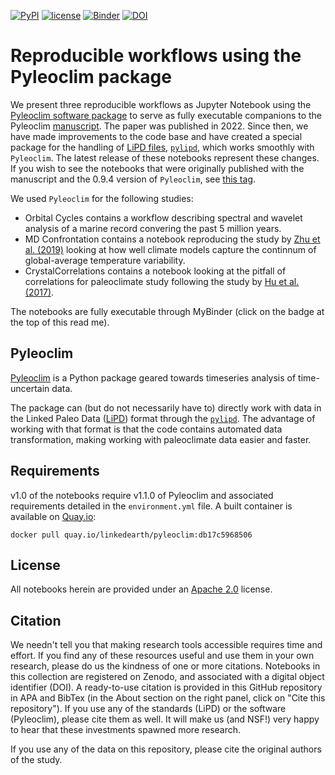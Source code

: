 [![PyPI](https://img.shields.io/badge/python-3.9-yellow.svg)]()
[![license](https://img.shields.io/github/license/LinkedEarth/PyleoclimPaper.svg)]()
[![Binder](https://mybinder.org/badge_logo.svg)](https://mybinder.org/v2/gh/LinkedEarth/PyleoclimPaper/HEAD)
[![DOI](https://zenodo.org/badge/377329396.svg)](https://zenodo.org/badge/latestdoi/377329396)

# Reproducible workflows using the Pyleoclim package

We present three reproducible workflows as Jupyter Notebook using the [Pyleoclim software package](https://pyleoclim-util.readthedocs.io/en/master/) to serve as fully executable companions to the Pyleoclim [manuscript](https://agupubs.onlinelibrary.wiley.com/doi/full/10.1029/2022PA004509). The paper was published in 2022. Since then, we have made improvements to the code base and have created a special package for the handling of [LiPD files](https://lipd.net), [`pylipd`](https://pylipd.readthedocs.io/en/latest/), which works smoothly with `Pyleoclim`. The latest release of these notebooks represent these changes. If you wish to see the notebooks that were originally published with the manuscript and the 0.9.4 version of `Pyleoclim`, see [this tag](https://github.com/LinkedEarth/PyleoclimPaper/tree/v0.4).

We used `Pyleoclim` for the following studies:
* Orbital Cycles contains a workflow describing spectral and wavelet analysis of a marine record convering the past 5 million years.
* MD Confrontation contains a notebook reproducing the study by [Zhu et al. (2019)](https://www.pnas.org/doi/abs/10.1073/pnas.1809959116) looking at how well climate models capture the continnum of global-average temperature variability. 
* CrystalCorrelations contains a notebook looking at the pitfall of correlations for paleoclimate study following the study by [Hu et al. (2017)](https://www.sciencedirect.com/science/article/abs/pii/S0012821X16306823). 

The notebooks are fully executable through MyBinder (click on the badge at the top of this read me). 

## Pyleoclim

[Pyleoclim](https://pyleoclim-util.readthedocs.io/en/master/) is a Python package geared towards timeseries analysis of time-uncertain data.

The package can (but do not necessarily have to) directly work with data in the Linked Paleo Data ([LiPD](https://lipd.net)) format through the [`pylipd`](https://pylipd.readthedocs.io/en/latest/). The advantage of working with that format is that the code contains automated data transformation, making working with paleoclimate data easier and faster.

## Requirements

v1.0 of the notebooks require v1.1.0 of Pyleoclim and associated requirements detailed in the `environment.yml` file. A built container is available on [Quay.io](https://quay.io/repository/linkedearth/pyleoclim?tab=tags):

`docker pull quay.io/linkedearth/pyleoclim:db17c5968506`

## License

All notebooks herein are provided under an [Apache 2.0](https://www.apache.org/licenses/LICENSE-2.0) license.

## Citation
We needn't tell you that making research tools accessible requires time and effort. If you find any of these resources useful and use them in your own research, please do us the kindness of one or more citations. Notebooks in this collection are registered on Zenodo, and associated with a digital object identifier (DOI).  A ready-to-use citation is provided in this GitHub repository in APA and BibTex (in the About section on the right panel, click on "Cite this repository"). If you use any of the standards (LiPD) or the software (Pyleoclim), please cite them as well. It will make us (and NSF!) very happy to hear that these investments spawned more research.

If you use any of the data on this repository, please cite the original authors of the study. 

